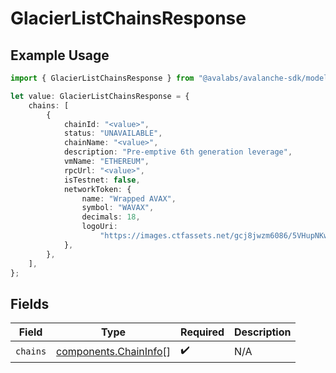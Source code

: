 # GlacierListChainsResponse

## Example Usage

```typescript
import { GlacierListChainsResponse } from "@avalabs/avalanche-sdk/models/components";

let value: GlacierListChainsResponse = {
    chains: [
        {
            chainId: "<value>",
            status: "UNAVAILABLE",
            chainName: "<value>",
            description: "Pre-emptive 6th generation leverage",
            vmName: "ETHEREUM",
            rpcUrl: "<value>",
            isTestnet: false,
            networkToken: {
                name: "Wrapped AVAX",
                symbol: "WAVAX",
                decimals: 18,
                logoUri:
                    "https://images.ctfassets.net/gcj8jwzm6086/5VHupNKwnDYJvqMENeV7iJ/fdd6326b7a82c8388e4ee9d4be7062d4/avalanche-avax-logo.svg",
            },
        },
    ],
};
```

## Fields

| Field                                                          | Type                                                           | Required                                                       | Description                                                    |
| -------------------------------------------------------------- | -------------------------------------------------------------- | -------------------------------------------------------------- | -------------------------------------------------------------- |
| `chains`                                                       | [components.ChainInfo](../../models/components/chaininfo.md)[] | :heavy_check_mark:                                             | N/A                                                            |